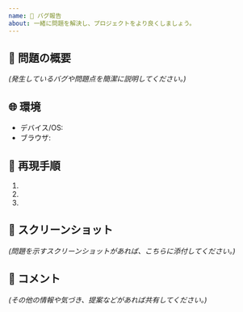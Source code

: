 ```yaml
---
name: 🐞 バグ報告
about: 一緒に問題を解決し、プロジェクトをより良くしましょう。
---
```


## 🤔 問題の概要

_(発生しているバグや問題点を簡潔に説明してください。)_

## 🌐 環境

- デバイス/OS:
- ブラウザ:

## 🔄 再現手順

1.
2.
3.

## 📸 スクリーンショット

_(問題を示すスクリーンショットがあれば、こちらに添付してください。)_

## 🎤 コメント

_(その他の情報や気づき、提案などがあれば共有してください。)_
